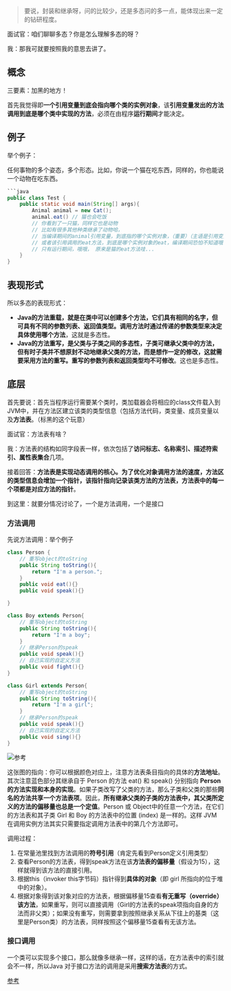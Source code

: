> 要说，封装和继承呀，问的比较少，还是多态问的多一点，能体现出来一定的钻研程度。

面试官：咱们聊聊多态？你是怎么理解多态的呀？

我：那我可就要按照我的意思去讲了。

## 概念

三要素：加黑的地方！

首先我觉得即**一个引用变量到底会指向哪个类的实例对象**，该**引用变量发出的方法调用到底是哪个类中实现的方法**，必须在由程序**运行期间**才能决定。



## 例子

举个例子：

任何事物的多个姿态，多个形态。比如，你说一个猫在吃东西，同样的，你也能说一个动物在吃东西。

```java
​```java
public class Test {
    public static void main(String[] args){
        Animal animal = new Cat();
        animal.eat() // 猫也会吃饭
        // 你看到了一只猫，同样它也是动物
        // 比如有很多其他种类继承了动物哈，
        // 当编译期间的animal引用变量，到底指的哪个实例对象，（重要）（主语是引用变量）
        // 或者该引用调用的eat方法，到底是哪个实例对象的eat，编译期间恐怕不知道哦（主语是引用变量）
        // 只有运行期间，哦哦， 原来是猫的eat方法哇...
    }
}
```

## 表现形式

所以多态的表现形式：

- **Java的方法重载，就是在类中可以创建多个方法，它们具有相同的名字，但可具有不同的参数列表、返回值类型。调用方法时通过传递的参数类型来决定具体使用哪个方法**，这就是多态性。
- **Java的方法重写，是父类与子类之间的多态性，子类可继承父类中的方法，但有时子类并不想原封不动地继承父类的方法，而是想作一定的修改，这就需要采用方法的重写。重写的参数列表和返回类型均不可修改**。这也是多态性。

## 底层

首先要说：首先当程序运行需要某个类时，类加载器会将相应的class文件载入到JVM中，并在方法区建立该类的类型信息（包括方法代码，类变量、成员变量以及**方法表**。（标黑的这个玩意）



面试官：方法表有啥？

我：方法表的结构如同字段表一样，依次包括了**访问标志、名称索引、描述符索引、属性表集合**几项。

接着回答：**方法表是实现动态调用的核心。为了优化对象调用方法的速度，方法区的类型信息会增加一个指针，该指针指向记录该类方法的方法表，方法表中的每一个项都是对应方法的指针**。

到这里：就要分情况讨论了，一个是方法调用，一个是接口

### 方法调用

先说方法调用：举个例子

```java
class Person {
    // 重写object的toString
    public String toString(){
        return "I'm a person.";
    }
    public void eat(){}
    public void speak(){}

}

class Boy extends Person{
    // 重写object的toString
    public String toString(){
        return "I'm a boy";
    }
    // 继承Person的speak
    public void speak(){}
    // 自己实现的自定义方法
    public void fight(){}
}

class Girl extends Person{
    // 重写object的toString
    public String toString(){
        return "I'm a girl";
    }
    // 继承Person的speak
    public void speak(){}
    // 自己实现的自定义方法
    public void sing(){}
}
```

![参考](https://imgkr.cn-bj.ufileos.com/aba89335-fb8c-44b8-84ea-ff6a0bfa9548.png)

这张图的指向：你可以根据颜色对应上，注意方法表条目指向的具体的**方法地址**。其次注意蓝色部分其继承自于 Person 的方法 eat() 和 speak() 分别指向 **Person 的方法实现和本身的实现**。如果子类改写了父类的方法，那么子类和父类的那些**同名的方法共享一个方法表项**。因此，**所有继承父类的子类的方法表中，其父类所定义的方法的偏移量也总是一个定值**。Person 或 Object中的任意一个方法，在它们的方法表和其子类 Girl 和 Boy 的方法表中的位置 (index) 是一样的。这样 JVM 在调用实例方法其实只需要指定调用方法表中的第几个方法即可。



调用过程：

1. 在常量池里找到方法调用的**符号引用**（肯定先看到Person定义引用类型） 
2. 查看Person的方法表，得到speak方法在该**方法表的偏移量**（假设为15），这样就得到该方法的直接引用。 
3. 根据this（invoker this字节码）指针得到**具体的对象**（即 girl 所指向的位于堆中的对象）。
4. 根据对象得到该对象对应的方法表，根据偏移量15查看**有无重写（override）该方法**，如果重写，则可以直接调用（Girl的方法表的speak项指向自身的方法而非父类）；如果没有重写，则需要拿到按照继承关系从下往上的基类（这里是Person类）的方法表，同样按照这个偏移量15查看有无该方法。



### 接口调用

一个类可以实现多个接口，那么就像多继承一样，这样的话，在方法表中的索引就会不一样，所以Java 对于接口方法的调用是采用**搜索方法表**的方式。[]()


[参考](https://blog.csdn.net/huangrunqing/article/details/51996424)